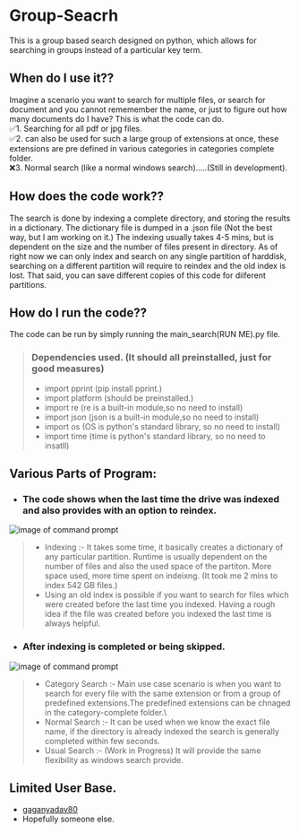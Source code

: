 # Group-Seacrh
This is a group based search designed on python, which allows for searching in groups instead of a particular key term.

## When do I use it??
Imagine a scenario you want to search for multiple files, or search for document and you cannot rememember the name, or just to figure out how many documents do I have?
This is what the code can do.\
:white_check_mark:1. Searching for all pdf or jpg files.\
:white_check_mark:2. can also be used for such a large group of extensions at once, these extensions are pre defined in various categories in categories complete folder.\
:x:3. Normal search (like a normal windows search).....(Still in development).

## How does the code work??
The search is done by indexing a complete directory, and storing the results in a dictionary. The dictionary file is dumped in a .json file (Not the best way, but I am working on it.) The indexing usually takes 4-5 mins, but is dependent on the size and the number of files present in directory. As of right now we can only index and search on any single partition of harddisk, searching on a different partition will require to reindex and the old index is lost. That said, you can save different copies of this code for diiferent partitions. 
## How do I run the code??
The code can be run by simply running the main_search(RUN ME).py file.
> ### Dependencies used. (It should all preinstalled, just for good measures)
>- import pprint (pip install pprint.)
>- import platform (should be preinstalled.)
>- import re (re is a built-in module,so no need to install)
>- import json (json is a built-in module,so no need to install)
>- import os (OS is python's standard library, so no need to install)
>- import time (time is python's standard library, so no need to insatll)

## Various Parts of Program:
- ### The code shows when the last time the drive was indexed and also provides with an option to reindex.
![image of command prompt](https://drive.google.com/uc?export=view&id=1xMpLrFeFifir5CBtscdCkbF_zwJUnNmY)
>* Indexing :- It takes some time, it basically creates a dictionary of any particular partition. Runtime is usually dependent on the number of files and also the used space of the partiton. More space used, more time spent on indeixng. (It took me 2 mins to index 542 GB files.) 
>* Using an old index is possible if you want to search for files which were created before the last time you indexed. Having a rough idea if the file was created before you indexed the last time is always helpful.
 - ### After indexing is completed or being skipped.
![image of command prompt](https://drive.google.com/uc?export=view&id=1m2oFwLezpHP6MFC3oW0WdQg9-PzqA79a)
>* Category Search :- Main use case scenario is when you want to search for every file with the same extension or from a group of predefined extensions.The predefined extensions can be chnaged in the category-complete folder.\
>* Normal Search :- It can be used when we know the exact file name, if the directory is already indexed the search is generally completed within few seconds.
>* Usual Search :- (Work in Progress) It will provide the same flexibility as windows search provide.

## Limited User Base.
* [gaganyadav80](https://github.com/gaganyadav80)
* Hopefully someone else.
